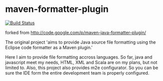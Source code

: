 maven-formatter-plugin
======================
[![Build Status](https://marvinformatics.ci.cloudbees.com/buildStatus/icon?job=maven-formatter-plugin)](https://marvinformatics.ci.cloudbees.com/job/maven-formatter-plugin/)

forked from http://code.google.com/p/maven-java-formatter-plugin/

The original project 'aims to provide Java source file formatting using the Eclipse code formatter as a Maven plugin.'

Here I aim to provide file formatting accross languages.  So far, java and javascript meet my needs, HTML, XML and Scala are on my plans, but not limited to.
Also, this project also provides m2e configurator.  So you can be sure the IDE form the entire development team is properly configured.
